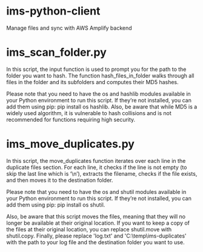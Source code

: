 # ims-python-client
Manage files and sync with AWS Amplify backend 

# ims_scan_folder.py
In this script, the input function is used to prompt you for the path to the folder you want to hash. The function hash_files_in_folder walks through all files in the folder and its subfolders and computes their MD5 hashes.

Please note that you need to have the os and hashlib modules available in your Python environment to run this script. If they’re not installed, you can add them using pip: pip install os hashlib. Also, be aware that while MD5 is a widely used algorithm, it is vulnerable to hash collisions and is not recommended for functions requiring high security.

# ims_move_duplicates.py
In this script, the move_duplicates function iterates over each line in the duplicate files section. For each line, it checks if the line is not empty (to skip the last line which is ‘\n’), extracts the filename, checks if the file exists, and then moves it to the destination folder.

Please note that you need to have the os and shutil modules available in your Python environment to run this script. If they’re not installed, you can add them using pip: pip install os shutil.

Also, be aware that this script moves the files, meaning that they will no longer be available at their original location. If you want to keep a copy of the files at their original location, you can replace shutil.move with shutil.copy. Finally, please replace 'log.txt' and 'C:\\temp\\ims-duplicates' with the path to your log file and the destination folder you want to use.